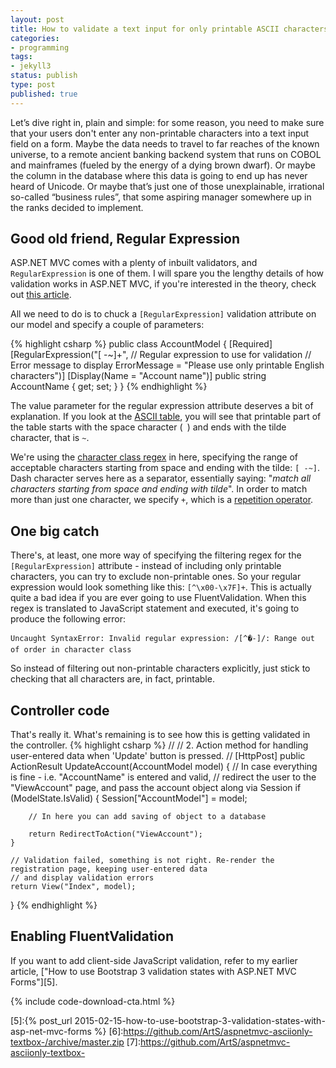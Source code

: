 ```yaml
---
layout: post
title: How to validate a text input for only printable ASCII characters in ASP.NET MVC
categories:
- programming
tags:
- jekyll3
status: publish
type: post
published: true
---
```

Let’s dive right in, plain and simple: for some reason, you need to make sure that your users don't
enter any non-printable characters into a text input field on a form. Maybe the data needs to travel
to far reaches of the known universe, to a remote ancient banking backend system that runs on COBOL
and mainframes (fueled by the energy of a dying brown dwarf). Or maybe the column in the database
where this data is going to end up has never heard of Unicode. Or maybe that’s just one of those
unexplainable, irrational so-called “business rules”, that some aspiring manager somewhere up in the
ranks decided to implement.

## Good old friend, Regular Expression
ASP.NET MVC comes with a plenty of inbuilt validators, and `RegularExpression` is one of them. I
will spare you the lengthy details of how validation works in ASP.NET MVC, if you're interested
in the theory, check out [this article][1].

All we need to do is to chuck a `[RegularExpression]` validation attribute on our model and specify
a couple of parameters:

{% highlight csharp %}
public class AccountModel
{
    [Required]
    [RegularExpression("[ -~]+", // Regular expression to use for validation
                       // Error message to display
                       ErrorMessage = "Please use only printable English characters")]
    [Display(Name = "Account name")]
    public string AccountName { get; set; }
}
{% endhighlight %}

The value parameter for the regular expression attribute deserves a bit of explanation. If you look
at the [ASCII table][2], you will see that printable part of the table starts with the space
character (` `) and ends with the tilde character, that is `~`.

We're using the [character class regex][3] in here, specifying the range of acceptable characters
starting from space and ending with the tilde: `[ -~]`. Dash character serves here as a separator,
essentially saying: "_match all characters starting from space and ending with tilde_". In order to
match more than just one character, we specify `+`, which is a [repetition operator][4].

## One big catch
There's, at least, one more way of specifying the filtering regex for the `[RegularExpression]`
attribute - instead of including only printable characters, you can try to exclude non-printable
ones. So your regular expression would look something like this: `[^\x00-\x7F]+`. This is actually
quite a bad idea if you are ever going to use FluentValidation. When this regex is translated to
JavaScript statement and executed, it's going to produce the following error:

`Uncaught SyntaxError: Invalid regular expression: /[^�-]/: Range out of order in character class`

So instead of filtering out non-printable characters explicitly, just stick to checking that all
characters are, in fact, printable.

## Controller code
That's really it. What's remaining is to see how this is getting validated in the controller.
{% highlight csharp %}
//
// 2. Action method for handling user-entered data when 'Update' button is pressed.
//
[HttpPost]
public ActionResult UpdateAccount(AccountModel model)
{
    // In case everything is fine - i.e. "AccountName" is entered and valid,
    // redirect the user to the "ViewAccount" page, and pass the account object along via Session
    if (ModelState.IsValid)
    {
        Session["AccountModel"] = model;

        // In here you can add saving of object to a database

        return RedirectToAction("ViewAccount");
    }

    // Validation failed, something is not right. Re-render the registration page, keeping user-entered data
    // and display validation errors
    return View("Index", model);
}
{% endhighlight %}

## Enabling FluentValidation
If you want to add client-side JavaScript validation, refer to my earlier article, ["How to use
Bootstrap 3 validation states with ASP.NET MVC Forms"][5].

{% include code-download-cta.html %}

[1]:http://www.asp.net/mvc/overview/getting-started/introduction/adding-validation
[2]:https://en.wikipedia.org/wiki/ASCII#ASCII_printable_code_chart
[3]:http://www.regular-expressions.info/charclass.html
[4]:http://www.regular-expressions.info/repeat.html
[5]:{% post_url 2015-02-15-how-to-use-bootstrap-3-validation-states-with-asp-net-mvc-forms %}
[6]:https://github.com/ArtS/aspnetmvc-asciionly-textbox-/archive/master.zip
[7]:https://github.com/ArtS/aspnetmvc-asciionly-textbox-
